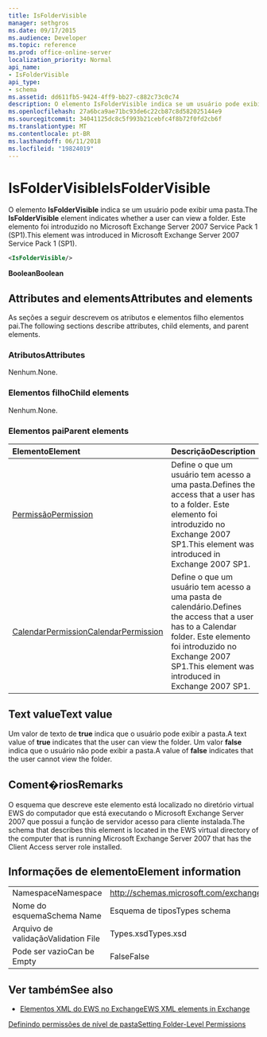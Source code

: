 ```yaml
---
title: IsFolderVisible
manager: sethgros
ms.date: 09/17/2015
ms.audience: Developer
ms.topic: reference
ms.prod: office-online-server
localization_priority: Normal
api_name:
- IsFolderVisible
api_type:
- schema
ms.assetid: dd611fb5-9424-4ff9-bb27-c882c73c0c74
description: O elemento IsFolderVisible indica se um usuário pode exibir uma pasta. Este elemento foi introduzido no Microsoft Exchange Server 2007 Service Pack 1 (SP1).
ms.openlocfilehash: 27a6bca9ae71bc93de6c22cb87c8d582025144e9
ms.sourcegitcommit: 34041125dc8c5f993b21cebfc4f8b72f0fd2cb6f
ms.translationtype: MT
ms.contentlocale: pt-BR
ms.lasthandoff: 06/11/2018
ms.locfileid: "19824019"
---
```

# <a name="isfoldervisible"></a><span data-ttu-id="d9b77-104">IsFolderVisible</span><span class="sxs-lookup"><span data-stu-id="d9b77-104">IsFolderVisible</span></span>

<span data-ttu-id="d9b77-105">O elemento **IsFolderVisible** indica se um usuário pode exibir uma pasta.</span><span class="sxs-lookup"><span data-stu-id="d9b77-105">The **IsFolderVisible** element indicates whether a user can view a folder.</span></span> <span data-ttu-id="d9b77-106">Este elemento foi introduzido no Microsoft Exchange Server 2007 Service Pack 1 (SP1).</span><span class="sxs-lookup"><span data-stu-id="d9b77-106">This element was introduced in Microsoft Exchange Server 2007 Service Pack 1 (SP1).</span></span> 
  
```xml
<IsFolderVisible/>
```

 <span data-ttu-id="d9b77-107">**Boolean**</span><span class="sxs-lookup"><span data-stu-id="d9b77-107">**Boolean**</span></span>
## <a name="attributes-and-elements"></a><span data-ttu-id="d9b77-108">Attributes and elements</span><span class="sxs-lookup"><span data-stu-id="d9b77-108">Attributes and elements</span></span>

<span data-ttu-id="d9b77-109">As seções a seguir descrevem os atributos e elementos filho elementos pai.</span><span class="sxs-lookup"><span data-stu-id="d9b77-109">The following sections describe attributes, child elements, and parent elements.</span></span>
  
### <a name="attributes"></a><span data-ttu-id="d9b77-110">Atributos</span><span class="sxs-lookup"><span data-stu-id="d9b77-110">Attributes</span></span>

<span data-ttu-id="d9b77-111">Nenhum.</span><span class="sxs-lookup"><span data-stu-id="d9b77-111">None.</span></span>
  
### <a name="child-elements"></a><span data-ttu-id="d9b77-112">Elementos filho</span><span class="sxs-lookup"><span data-stu-id="d9b77-112">Child elements</span></span>

<span data-ttu-id="d9b77-113">Nenhum.</span><span class="sxs-lookup"><span data-stu-id="d9b77-113">None.</span></span>
  
### <a name="parent-elements"></a><span data-ttu-id="d9b77-114">Elementos pai</span><span class="sxs-lookup"><span data-stu-id="d9b77-114">Parent elements</span></span>

|<span data-ttu-id="d9b77-115">**Elemento**</span><span class="sxs-lookup"><span data-stu-id="d9b77-115">**Element**</span></span>|<span data-ttu-id="d9b77-116">**Descrição**</span><span class="sxs-lookup"><span data-stu-id="d9b77-116">**Description**</span></span>|
|:-----|:-----|
|[<span data-ttu-id="d9b77-117">Permissão</span><span class="sxs-lookup"><span data-stu-id="d9b77-117">Permission</span></span>](permission.md) <br/> |<span data-ttu-id="d9b77-118">Define o que um usuário tem acesso a uma pasta.</span><span class="sxs-lookup"><span data-stu-id="d9b77-118">Defines the access that a user has to a folder.</span></span> <span data-ttu-id="d9b77-119">Este elemento foi introduzido no Exchange 2007 SP1.</span><span class="sxs-lookup"><span data-stu-id="d9b77-119">This element was introduced in Exchange 2007 SP1.</span></span>  <br/> |
|[<span data-ttu-id="d9b77-120">CalendarPermission</span><span class="sxs-lookup"><span data-stu-id="d9b77-120">CalendarPermission</span></span>](calendarpermission.md) <br/> |<span data-ttu-id="d9b77-121">Define o que um usuário tem acesso a uma pasta de calendário.</span><span class="sxs-lookup"><span data-stu-id="d9b77-121">Defines the access that a user has to a Calendar folder.</span></span> <span data-ttu-id="d9b77-122">Este elemento foi introduzido no Exchange 2007 SP1.</span><span class="sxs-lookup"><span data-stu-id="d9b77-122">This element was introduced in Exchange 2007 SP1.</span></span>  <br/> |
   
## <a name="text-value"></a><span data-ttu-id="d9b77-123">Text value</span><span class="sxs-lookup"><span data-stu-id="d9b77-123">Text value</span></span>

<span data-ttu-id="d9b77-124">Um valor de texto de **true** indica que o usuário pode exibir a pasta.</span><span class="sxs-lookup"><span data-stu-id="d9b77-124">A text value of **true** indicates that the user can view the folder.</span></span> <span data-ttu-id="d9b77-125">Um valor **false** indica que o usuário não pode exibir a pasta.</span><span class="sxs-lookup"><span data-stu-id="d9b77-125">A value of **false** indicates that the user cannot view the folder.</span></span> 
  
## <a name="remarks"></a><span data-ttu-id="d9b77-126">Coment�rios</span><span class="sxs-lookup"><span data-stu-id="d9b77-126">Remarks</span></span>

<span data-ttu-id="d9b77-127">O esquema que descreve este elemento está localizado no diretório virtual EWS do computador que está executando o Microsoft Exchange Server 2007 que possui a função de servidor acesso para cliente instalada.</span><span class="sxs-lookup"><span data-stu-id="d9b77-127">The schema that describes this element is located in the EWS virtual directory of the computer that is running Microsoft Exchange Server 2007 that has the Client Access server role installed.</span></span>
  
## <a name="element-information"></a><span data-ttu-id="d9b77-128">Informações de elemento</span><span class="sxs-lookup"><span data-stu-id="d9b77-128">Element information</span></span>

|||
|:-----|:-----|
|<span data-ttu-id="d9b77-129">Namespace</span><span class="sxs-lookup"><span data-stu-id="d9b77-129">Namespace</span></span>  <br/> |http://schemas.microsoft.com/exchange/services/2006/types  <br/> |
|<span data-ttu-id="d9b77-130">Nome do esquema</span><span class="sxs-lookup"><span data-stu-id="d9b77-130">Schema Name</span></span>  <br/> |<span data-ttu-id="d9b77-131">Esquema de tipos</span><span class="sxs-lookup"><span data-stu-id="d9b77-131">Types schema</span></span>  <br/> |
|<span data-ttu-id="d9b77-132">Arquivo de validação</span><span class="sxs-lookup"><span data-stu-id="d9b77-132">Validation File</span></span>  <br/> |<span data-ttu-id="d9b77-133">Types.xsd</span><span class="sxs-lookup"><span data-stu-id="d9b77-133">Types.xsd</span></span>  <br/> |
|<span data-ttu-id="d9b77-134">Pode ser vazio</span><span class="sxs-lookup"><span data-stu-id="d9b77-134">Can be Empty</span></span>  <br/> |<span data-ttu-id="d9b77-135">False</span><span class="sxs-lookup"><span data-stu-id="d9b77-135">False</span></span>  <br/> |
   
## <a name="see-also"></a><span data-ttu-id="d9b77-136">Ver também</span><span class="sxs-lookup"><span data-stu-id="d9b77-136">See also</span></span>



- [<span data-ttu-id="d9b77-137">Elementos XML do EWS no Exchange</span><span class="sxs-lookup"><span data-stu-id="d9b77-137">EWS XML elements in Exchange</span></span>](ews-xml-elements-in-exchange.md)


[<span data-ttu-id="d9b77-138">Definindo permissões de nível de pasta</span><span class="sxs-lookup"><span data-stu-id="d9b77-138">Setting Folder-Level Permissions</span></span>](http://msdn.microsoft.com/library/c7530e86-5112-401c-b10a-9c054ae59f07%28Office.15%29.aspx)


